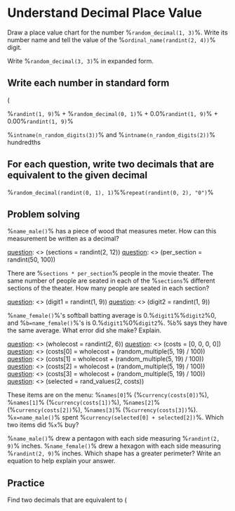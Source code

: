 # Understand Decimal Place Value

Draw a place value chart for the number %`random_decimal(1, 3)`%. Write its number name and tell the value of the %`ordinal_name(randint(2, 4))`% digit.

Write %`random_decimal(3, 3)`% in expanded form.

## Write each number in standard form

$\left( %`randint(2, 9)`% \times 1 \right) + \left( %`randint(2, 9)`% \times \frac{1}{100} \right) + \left( %`randint(2, 9)`% \times \frac{1}{%`commaize(1000)`%} \right)$

%`randint(1, 9)`% + %`random_decimal(0, 1)`% + 0.0%`randint(1, 9)`% + 0.00%`randint(1, 9)`%

%`intname(n_random_digits(3))`% and %`intname(n_random_digits(2))`% hundredths

## For each question, write two decimals that are equivalent to the given decimal

[question]: <> (config.count = 4)

%`random_decimal(randint(0, 1), 1)`%%`repeat(randint(0, 2), "0")`%

## Problem solving

%`name_male()`% has a piece of wood that measures $%`randint(2, 9)`% \times \frac{1}{10} + %`randint(2, 9)`% \times \frac{1}{100} + %`randint(2, 9)`% \times \frac{1}{1,000}$ meter. How can this measurement be written as a decimal?

[question]: <> (sections = randint(2, 12))
[question]: <> (per_section = randint(50, 100))

There are %`sections * per_section`% people in the movie theater. The same number of people are seated in each of the %`sections`% different sections of the theater. How many people are seated in each section?

[question]: <> (digit1 = randint(1, 9))
[question]: <> (digit2 = randint(1, 9))

%`name_female()`%'s softball batting average is 0.%`digit1`%%`digit2`%0, and %`b=name_female()`%'s is 0.%`digit1`%0%`digit2`%. %`b`% says they have the same average. What error did she make? Explain.

[question]: <> (names = ["Hamburger", "Salad", "Sandwich", "Pizza"])
[question]: <> (wholecost = randint(2, 6))
[question]: <> (costs = [0, 0, 0, 0])
[question]: <> (costs[0] = wholecost + (random_multiple(5, 19) / 100))
[question]: <> (costs[1] = wholecost + (random_multiple(5, 19) / 100))
[question]: <> (costs[2] = wholecost + (random_multiple(5, 19) / 100))
[question]: <> (costs[3] = wholecost + (random_multiple(5, 19) / 100))
[question]: <> (selected = rand_values(2, costs))

These items are on the menu: %`names[0]`% (%`currency(costs[0])`%), %`names[1]`% (%`currency(costs[1])`%), %`names[2]`% (%`currency(costs[2])`%), %`names[3]`% (%`currency(costs[3])`%). %`x=name_male()`% spent %`currency(selected[0] + selected[2])`%. Which two items did %`x`% buy?

%`name_male()`% drew a pentagon with each side measuring %`randint(2, 9)`% inches. %`name_female()`% drew a hexagon with each side measuring %`randint(2, 9)`% inches. Which shape has a greater perimeter? Write an equation to help explain your answer.

## Practice

Find two decimals that are equivalent to $\left(%`randint(2, 9)`% \times 100 \right) + \left(%`randint(2, 9)`% \times \frac{1}{10} \right) + \left( %`randint(2, 9)`% \times \frac{1}{100} \right)$
